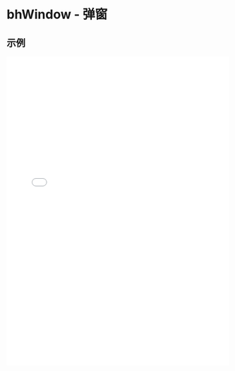 # bhWindow - 弹窗

## 示例

<iframe width="100%" height="700" src="//jsrun.net/KKkKp/embedded/all/light/" allowfullscreen="allowfullscreen" frameborder="0"></iframe>